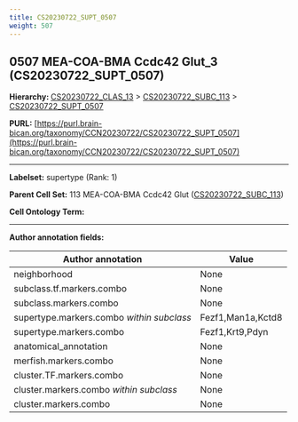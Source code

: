 ```yaml
---
title: CS20230722_SUPT_0507
weight: 507
---
```

## 0507 MEA-COA-BMA Ccdc42 Glut_3 (CS20230722_SUPT_0507)
<b>Hierarchy: </b>
[CS20230722_CLAS_13](../CS20230722_CLAS_13) >
[CS20230722_SUBC_113](../CS20230722_SUBC_113) >
[CS20230722_SUPT_0507](../CS20230722_SUPT_0507)

**PURL:** [https://purl.brain-bican.org/taxonomy/CCN20230722/CS20230722_SUPT_0507](https://purl.brain-bican.org/taxonomy/CCN20230722/CS20230722_SUPT_0507)

---


**Labelset:** supertype (Rank: 1)

**Parent Cell Set:** 113 MEA-COA-BMA Ccdc42 Glut ([CS20230722_SUBC_113](../CS20230722_SUBC_113))



**Cell Ontology Term:** 

[MARKER GENES.]: #


---

[TRANSFERRED ANNOTATIONS.]: #


[AUTHOR ANNOTATION FIELDS.]: #


**Author annotation fields:**

| Author annotation | Value |
|-------------------|-------|
|neighborhood|None|
|subclass.tf.markers.combo|None|
|subclass.markers.combo|None|
|supertype.markers.combo _within subclass_|Fezf1,Man1a,Kctd8|
|supertype.markers.combo|Fezf1,Krt9,Pdyn|
|anatomical_annotation|None|
|merfish.markers.combo|None|
|cluster.TF.markers.combo|None|
|cluster.markers.combo _within subclass_|None|
|cluster.markers.combo|None|
